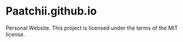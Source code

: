 # Paatchii.github.io
Personal Website.
This project is licensed under the terms of the MIT license.
